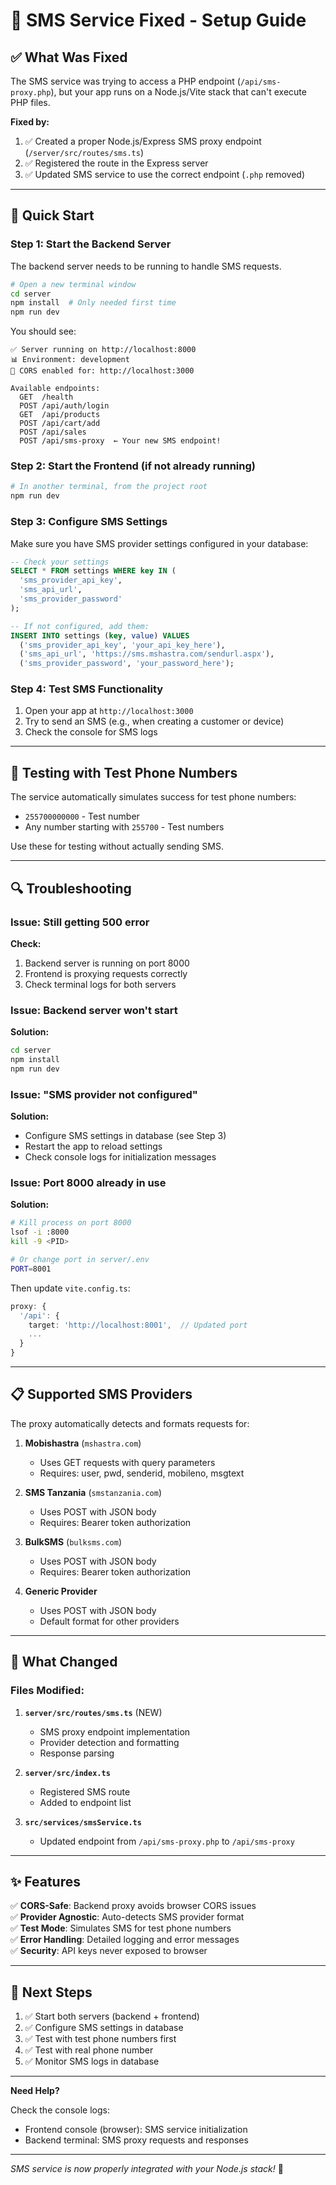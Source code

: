 # 📱 SMS Service Fixed - Setup Guide

## ✅ What Was Fixed

The SMS service was trying to access a PHP endpoint (`/api/sms-proxy.php`), but your app runs on a Node.js/Vite stack that can't execute PHP files. 

**Fixed by:**
1. ✅ Created a proper Node.js/Express SMS proxy endpoint (`/server/src/routes/sms.ts`)
2. ✅ Registered the route in the Express server
3. ✅ Updated SMS service to use the correct endpoint (`.php` removed)

---

## 🚀 Quick Start

### Step 1: Start the Backend Server

The backend server needs to be running to handle SMS requests.

```bash
# Open a new terminal window
cd server
npm install  # Only needed first time
npm run dev
```

You should see:
```
✅ Server running on http://localhost:8000
📊 Environment: development
🔗 CORS enabled for: http://localhost:3000

Available endpoints:
  GET  /health
  POST /api/auth/login
  GET  /api/products
  POST /api/cart/add
  POST /api/sales
  POST /api/sms-proxy  ← Your new SMS endpoint!
```

### Step 2: Start the Frontend (if not already running)

```bash
# In another terminal, from the project root
npm run dev
```

### Step 3: Configure SMS Settings

Make sure you have SMS provider settings configured in your database:

```sql
-- Check your settings
SELECT * FROM settings WHERE key IN (
  'sms_provider_api_key',
  'sms_api_url',
  'sms_provider_password'
);

-- If not configured, add them:
INSERT INTO settings (key, value) VALUES
  ('sms_provider_api_key', 'your_api_key_here'),
  ('sms_api_url', 'https://sms.mshastra.com/sendurl.aspx'),
  ('sms_provider_password', 'your_password_here');
```

### Step 4: Test SMS Functionality

1. Open your app at `http://localhost:3000`
2. Try to send an SMS (e.g., when creating a customer or device)
3. Check the console for SMS logs

---

## 🧪 Testing with Test Phone Numbers

The service automatically simulates success for test phone numbers:

- `255700000000` - Test number
- Any number starting with `255700` - Test numbers

Use these for testing without actually sending SMS.

---

## 🔍 Troubleshooting

### Issue: Still getting 500 error

**Check:**
1. Backend server is running on port 8000
2. Frontend is proxying requests correctly
3. Check terminal logs for both servers

### Issue: Backend server won't start

**Solution:**
```bash
cd server
npm install
npm run dev
```

### Issue: "SMS provider not configured"

**Solution:**
- Configure SMS settings in database (see Step 3)
- Restart the app to reload settings
- Check console logs for initialization messages

### Issue: Port 8000 already in use

**Solution:**
```bash
# Kill process on port 8000
lsof -i :8000
kill -9 <PID>

# Or change port in server/.env
PORT=8001
```

Then update `vite.config.ts`:
```typescript
proxy: {
  '/api': {
    target: 'http://localhost:8001',  // Updated port
    ...
  }
}
```

---

## 📋 Supported SMS Providers

The proxy automatically detects and formats requests for:

1. **Mobishastra** (`mshastra.com`)
   - Uses GET requests with query parameters
   - Requires: user, pwd, senderid, mobileno, msgtext

2. **SMS Tanzania** (`smstanzania.com`)
   - Uses POST with JSON body
   - Requires: Bearer token authorization

3. **BulkSMS** (`bulksms.com`)
   - Uses POST with JSON body
   - Requires: Bearer token authorization

4. **Generic Provider**
   - Uses POST with JSON body
   - Default format for other providers

---

## 📝 What Changed

### Files Modified:

1. **`server/src/routes/sms.ts`** (NEW)
   - SMS proxy endpoint implementation
   - Provider detection and formatting
   - Response parsing

2. **`server/src/index.ts`**
   - Registered SMS route
   - Added to endpoint list

3. **`src/services/smsService.ts`**
   - Updated endpoint from `/api/sms-proxy.php` to `/api/sms-proxy`

---

## ✨ Features

✅ **CORS-Safe**: Backend proxy avoids browser CORS issues  
✅ **Provider Agnostic**: Auto-detects SMS provider format  
✅ **Test Mode**: Simulates SMS for test phone numbers  
✅ **Error Handling**: Detailed logging and error messages  
✅ **Security**: API keys never exposed to browser  

---

## 🎯 Next Steps

1. ✅ Start both servers (backend + frontend)
2. ✅ Configure SMS settings in database
3. ✅ Test with test phone numbers first
4. ✅ Test with real phone number
5. ✅ Monitor SMS logs in database

---

**Need Help?**

Check the console logs:
- Frontend console (browser): SMS service initialization
- Backend terminal: SMS proxy requests and responses

---

*SMS service is now properly integrated with your Node.js stack!* 🎉

